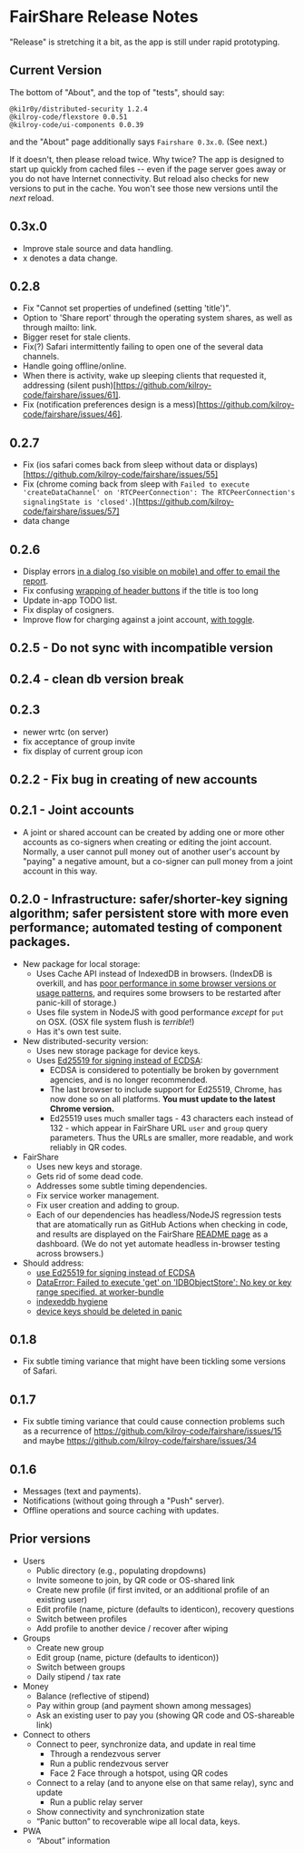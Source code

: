 # FairShare Release Notes

"Release" is stretching it a bit, as the app is still under rapid prototyping.

## Current Version

The bottom of "About", and the top of "tests", should say:
```
@ki1r0y/distributed-security 1.2.4
@kilroy-code/flexstore 0.0.51
@kilroy-code/ui-components 0.0.39
```

and the "About" page additionally says `Fairshare 0.3x.0`. (See next.)

If it doesn't, then please reload twice. Why twice? The app is designed to start up quickly from cached files -- even if the page server goes away or you do not have Internet connectivity. But reload also checks for new versions to put in the cache. You won't see those new versions until the _next_ reload.

## 0.3x.0
- Improve stale source and data handling.
- x denotes a data change.

## 0.2.8
- Fix "Cannot set properties of undefined (setting 'title')".
- Option to 'Share report' through the operating system shares, as well as through mailto: link.
- Bigger reset for stale clients.
- Fix(?) Safari intermittently failing to open one of the several data channels.
- Handle going offline/online.
- When there is activity, wake up sleeping clients that requested it, addressing (silent push)[https://github.com/kilroy-code/fairshare/issues/61].
- Fix (notification preferences design is a mess)[https://github.com/kilroy-code/fairshare/issues/46].

## 0.2.7
- Fix (ios safari comes back from sleep without data or displays)[https://github.com/kilroy-code/fairshare/issues/55]
- Fix (chrome coming back from sleep with `Failed to execute 'createDataChannel' on 'RTCPeerConnection': The RTCPeerConnection's signalingState is 'closed'.`)[https://github.com/kilroy-code/fairshare/issues/57]
- data change

## 0.2.6
- Display errors [in a dialog (so visible on mobile) and offer to email the report](https://github.com/kilroy-code/fairshare/issues/58).
- Fix confusing [wrapping of header buttons](https://github.com/kilroy-code/fairshare/issues/56) if the title is too long
- Update in-app TODO list.
- Fix display of cosigners.
- Improve flow for charging against a joint account, [with toggle](https://github.com/kilroy-code/fairshare/issues/53).

## 0.2.5 - Do not sync with incompatible version
## 0.2.4 - clean db version break
## 0.2.3
- newer wrtc (on server)
- fix acceptance of group invite
- fix display of current group icon

## 0.2.2 - Fix bug in creating of new accounts

## 0.2.1 - Joint accounts

- A joint or shared account can be created by adding one or more other accounts as co-signers when creating or editing the joint account. Normally, a user cannot pull money out of another user's account by "paying" a negative amount, but a co-signer can pull money from a joint account in this way.

## 0.2.0 - Infrastructure: safer/shorter-key signing algorithm; safer persistent store with more even performance; automated testing of component packages.

- New package for local storage:
  - Uses Cache API instead of IndexedDB in browsers. (IndexDB is overkill, and has [poor performance in some browser versions or usage patterns](https://www.reddit.com/r/javascript/comments/r0axv1/why_indexeddb_is_slow_and_what_to_use_instead/), and requires some browsers to be restarted after panic-kill of storage.)
  - Uses file system in NodeJS with good performance _except_ for `put` on OSX. (OSX file system flush is _terrible_!)
  - Has it's own test suite.
- New distributed-security version:
  - Uses new storage package for device keys.
  - Uses [Ed25519 for signing instead of ECDSA](https://github.com/kilroy-code/fairshare/issues/10):
    - ECDSA is considered to potentially be broken by government agencies, and is no longer recommended.
    - The last browser to include support for Ed25519, Chrome, has now done so on all platforms. **You must update to the latest Chrome version.**
    - Ed25519 uses much smaller tags - 43 characters each instead of 132 - which appear in FairShare URL `user` and `group` query parameters. Thus the URLs are smaller, more readable, and work reliably in QR codes.
- FairShare
  - Uses new keys and storage.
  - Gets rid of some dead code.
  - Addresses some subtle timing dependencies.
  - Fix service worker management.
  - Fix user creation and adding to group.
  - Each of our dependencies has headless/NodeJS regression tests that are atomatically run as GitHub Actions when checking in code, and results are displayed on the FairShare [README page](https://github.com/kilroy-code/fairshare?tab=readme-ov-file#fairshare) as a dashboard. (We do not yet automate headless in-browser testing across browsers.)
- Should address:
  - [use Ed25519 for signing instead of ECDSA](https://github.com/kilroy-code/fairshare/issues/10)
  - [DataError: Failed to execute 'get' on 'IDBObjectStore': No key or key range specified. at worker-bundle](https://github.com/kilroy-code/fairshare/issues/42)
  - [indexeddb hygiene](https://github.com/kilroy-code/fairshare/issues/9)
  - [device keys should be deleted in panic](https://github.com/kilroy-code/fairshare/issues/11)

## 0.1.8

- Fix subtle timing variance that might have been tickling some versions of Safari.

## 0.1.7

- Fix subtle timing variance that could cause connection problems such as a recurrence of https://github.com/kilroy-code/fairshare/issues/15 and maybe https://github.com/kilroy-code/fairshare/issues/34

## 0.1.6

- Messages (text and payments).
- Notifications (without going through a "Push" server).
- Offline operations and source caching with updates.

## Prior versions

- Users
  - Public directory (e.g., populating dropdowns)
  - Invite someone to join, by QR code or OS-shared link
  - Create new profile (if first invited, or an additional profile of an existing user)
  - Edit profile (name, picture (defaults to identicon), recovery questions
  - Switch between profiles
  - Add profile to another device / recover after wiping
- Groups
  - Create new group
  - Edit group (name, picture (defaults to identicon))
  - Switch between groups
  - Daily stipend / tax rate
- Money
  - Balance (reflective of stipend)
  - Pay within group (and payment shown among messages)
  - Ask an existing user to pay you (showing QR code and OS-shareable link)
- Connect to others
  - Connect to peer, synchronize data, and update in real time
    - Through a rendezvous server
    - Run a public rendezvous server
    - Face 2 Face through a hotspot, using QR codes
  - Connect to a relay (and to anyone else on that same relay), sync and update
    - Run a public relay server
  - Show connectivity and synchronization state
  - “Panic button” to recoverable wipe all local data, keys.
- PWA
  - “About” information

